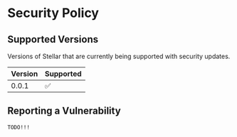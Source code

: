 # Security Policy

## Supported Versions

Versions of Stellar that are currently being supported with security updates.

| Version | Supported          |
| ------- | ------------------ |
| 0.0.1   | :white_check_mark: |

## Reporting a Vulnerability

`TODO!!!`

